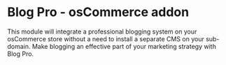 # Blog Pro - osCommerce addon
This module will integrate a professional blogging system on your osCommerce store without a need to install a separate CMS on your sub-domain. Make blogging an effective part of your marketing strategy with Blog Pro.
